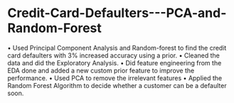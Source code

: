 # Credit-Card-Defaulters---PCA-and-Random-Forest
• Used Principal Component Analysis and Random-forest to find the credit card defaulters with 3% increased accuracy using a prior. • Cleaned the data and did the Exploratory Analysis. • Did feature engineering from the EDA done and added a new custom prior feature to improve the performance. • Used PCA to remove the irrelevant features • Applied the Random Forest Algorithm to decide whether a customer can be a defaulter soon.
